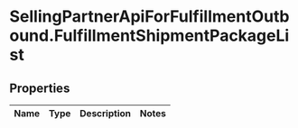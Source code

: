 # SellingPartnerApiForFulfillmentOutbound.FulfillmentShipmentPackageList

## Properties
Name | Type | Description | Notes
------------ | ------------- | ------------- | -------------
